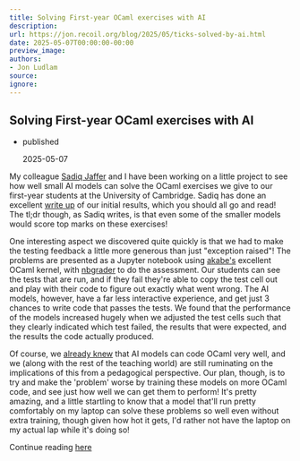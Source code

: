 ```yaml
---
title: Solving First-year OCaml exercises with AI
description:
url: https://jon.recoil.org/blog/2025/05/ticks-solved-by-ai.html
date: 2025-05-07T00:00:00-00:00
preview_image:
authors:
- Jon Ludlam
source:
ignore:
---
```


<section><h1><a href="https://jon.recoil.org/atom.xml#solving-first-year-ocaml-exercises-with-ai" class="anchor"></a>Solving First-year OCaml exercises with AI</h1><ul class="at-tags"><li class="published"><span class="at-tag">published</span> <p>2025-05-07</p></li></ul><p>My colleague <a href="https://toao.com">Sadiq Jaffer</a> and I have been working on a little project to see how well small AI models can solve the OCaml exercises we give to our first-year students at the University of Cambridge. Sadiq has done an excellent <a href="https://toao.com/blog/ocaml-local-code-models">write up</a> of our initial results, which you should all go and read! The tl;dr though, as Sadiq writes, is that even some of the smaller models would score top marks on these exercises!</p><p>One interesting aspect we discovered quite quickly is that we had to make the testing feedback a little more generous than just "exception raised"! The problems are presented as a Jupyter notebook using <a href="https://github.com/akabe">akabe's</a> excellent OCaml kernel, with <a href="https://nbgrader.readthedocs.io/en/stable/">nbgrader</a> to do the assessment. Our students can see the tests that are run, and if they fail they're able to copy the test cell out and play with their code to figure out exactly what went wrong. The AI models, however, have a far less interactive experience, and get just 3 chances to write code that passes the tests. We found that the performance of the models increased hugely when we adjusted the test cells such that they clearly indicated which test failed, the results that were expected, and the results the code actually produced.</p><p>Of course, we <a href="https://anil.recoil.org/notes/claude-copilot-sandbox">already knew</a> that AI models can code OCaml very well, and we (along with the rest of the teaching world) are still ruminating on the implications of this from a pedagogical perspective. Our plan, though, is to try and make the 'problem' worse by training these models on more OCaml code, and see just how well we can get them to perform! It's pretty amazing, and a little startling to know that a model that'll run pretty comfortably on my laptop can solve these problems so well even without extra training, though given how hot it gets, I'd rather not have the laptop on my actual lap while it's doing so!</p></section><p>Continue reading <a href="https://jon.recoil.org/blog/2025/05/ticks-solved-by-ai.html">here</a></p>
